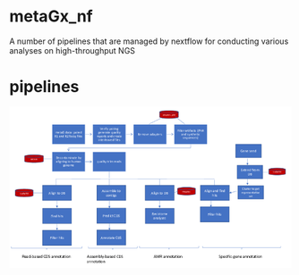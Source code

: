 # metaGx_nf
A number of pipelines that are managed by nextflow for conducting various analyses on high-throughput NGS 
# pipelines
![hustlin_erd](metaGx_pipelines.tiff)
